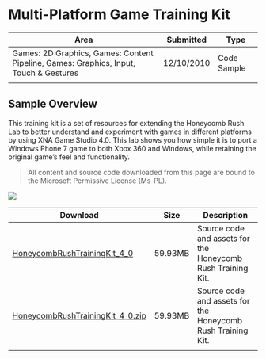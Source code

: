 # Multi-Platform Game Training Kit

|Area|Submitted|Type|
|-|-|-|
Games: 2D Graphics, Games: Content Pipeline, Games: Graphics, Input, Touch & Gestures|12/10/2010|Code Sample
||||

## Sample Overview

This training kit is a set of resources for extending the Honeycomb Rush Lab to better understand and experiment with games in different platforms by using XNA Game Studio 4.0. This lab shows you how simple it is to port a Windows Phone 7 game to both Xbox 360 and Windows, while retaining the original game’s feel and functionality.

> All content and source code downloaded from this page are bound to the Microsoft Permissive License (Ms-PL).

![](https://github.com/SimonDarksideJ/XNAGameStudio/raw/archive/Images/honeycombrush2.png?raw=true)

Download | Size | Description
---|---|---|
[HoneycombRushTrainingKit_4_0](https://github.com/simondarksidej/XNAGameStudio/tree/archive/Samples/HoneycombRushTrainingKit_4_0) | 59.93MB | Source code and assets for the Honeycomb Rush Training Kit.
[HoneycombRushTrainingKit_4_0.zip](https://github.com/simondarksidej/XNAGameStudioZips/raw/zips/HoneycombRushTrainingKit_4_0.zip) | 59.93MB | Source code and assets for the Honeycomb Rush Training Kit.
||||
